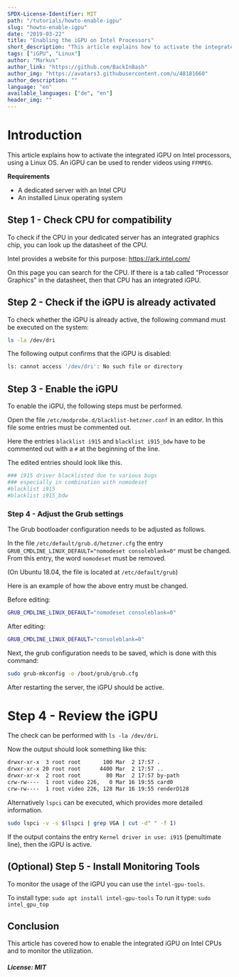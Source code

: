```yaml
---
SPDX-License-Identifier: MIT
path: "/tutorials/howto-enable-igpu"
slug: "howto-enable-igpu"
date: "2019-03-22"
title: "Enabling the iGPU on Intel Processors"
short_description: "This article explains how to activate the integrated iGPU on Intel processors."
tags: ["iGPU", "Linux"]
author: "Markus"
author_link: "https://github.com/BackInBash"
author_img: "https://avatars3.githubusercontent.com/u/48181660"
author_description: ""
language: "en"
available_languages: ["de", "en"]
header_img: ""
---
```



# Introduction

This article explains how to activate the integrated iGPU on Intel processors, using a Linux OS.
An iGPU can be used to render videos using `FFMPEG`.

**Requirements**

+ A dedicated server with an Intel CPU
+ An installed Linux operating system

## Step 1 - Check CPU for compatibility

To check if the CPU in your dedicated server has an integrated graphics chip, you can look up the datasheet of the CPU.

Intel provides a website for this purpose:
https://ark.intel.com/

On this page you can search for the CPU. If there is a tab called "Processor Graphics" in the datasheet, then that CPU has an integrated iGPU.

## Step 2 - Check if the iGPU is already activated

To check whether the iGPU is already active, the following command must be executed on the system:

```bash
ls -la /dev/dri
```
The following output confirms that the iGPU is disabled:

```bash
ls: cannot access '/dev/dri': No such file or directory
```

## Step 3 - Enable the iGPU

To enable the iGPU, the following steps must be performed.

Open the file `/etc/modprobe.d/blacklist-hetzner.conf` in an editor.
In this file some entries must be commented out.

Here the entries `blacklist i915` and `blacklist i915_bdw` have to be commented out with a `#` at the beginning of the line.

The edited entries should look like this.

```bash
### i915 driver blacklisted due to various bugs
### especially in combination with nomodeset
#blacklist i915 
#blacklist i915_bdw
```

### Step 4 - Adjust the Grub settings

The Grub bootloader configuration needs to be adjusted as follows.

In the file `/etc/default/grub.d/hetzner.cfg` the entry ` GRUB_CMDLINE_LINUX_DEFAULT="nomodeset consoleblank=0"` must be changed.
From this entry, the word `nomodeset` must be removed.

(On Ubuntu 18.04, the file is located at `/etc/default/grub`)

Here is an example of how the above entry must be changed.

Before editing:
```bash
GRUB_CMDLINE_LINUX_DEFAULT="nomodeset consoleblank=0"
```

After editing:
```bash
GRUB_CMDLINE_LINUX_DEFAULT="consoleblank=0"
```

Next, the grub configuration needs to be saved, which is done with this command:
```bash
sudo grub-mkconfig -o /boot/grub/grub.cfg
```
After restarting the server, the iGPU should be active.

# Step 4 - Review the iGPU

The check can be performed with `ls -la /dev/dri`.

Now the output should look something like this:

```bash
drwxr-xr-x  3 root root       100 Mar  2 17:57 .
drwxr-xr-x 20 root root      4400 Mar  2 17:57 ..
drwxr-xr-x  2 root root        80 Mar  2 17:57 by-path
crw-rw----  1 root video 226,   0 Mar 16 19:55 card0
crw-rw----  1 root video 226, 128 Mar 16 19:55 renderD128
```

Alternatively `lspci` can be executed, which provides more detailed information.
```bash
sudo lspci -v -s $(lspci | grep VGA | cut -d" " -f 1)
```

If the output contains the entry `Kernel driver in use: i915` (penultimate line), then the iGPU is active.

## (Optional) Step 5 - Install Monitoring Tools

To monitor the usage of the iGPU you can use the `intel-gpu-tools`.

To install type: `sudo apt install intel-gpu-tools`
To run it type: `sudo intel_gpu_top`

## Conclusion

This article has covered how to enable the integrated iGPU on Intel CPUs and to monitor the utilization.


##### License: MIT

<!---

Contributors's Certificate of Origin

By making a contribution to this project, I certify that:

(a) The contribution was created in whole or in part by me and I have
    the right to submit it under the license indicated in the file; or

(b) The contribution is based upon previous work that, to the best of my
    knowledge, is covered under an appropriate license and I have the
    right under that license to submit that work with modifications,
    whether created in whole or in part by me, under the same license
    (unless I am permitted to submit under a different license), as
    indicated in the file; or

(c) The contribution was provided directly to me by some other person
    who certified (a), (b) or (c) and I have not modified it.

(d) I understand and agree that this project and the contribution are
    public and that a record of the contribution (including all personal
    information I submit with it, including my sign-off) is maintained
    indefinitely and may be redistributed consistent with this project
    or the license(s) involved.

Signed-off-by: Markus markus@omg-network.de

-->
